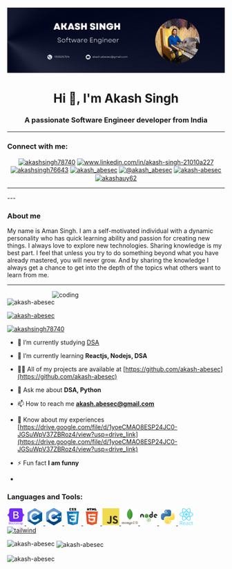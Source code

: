![logo](https://github.com/akash-abesec/akash-abesec/blob/main/Black%20and%20%20White%20Gradient%20Personal%20LinkedIn%20Banner%20(1).png)
<h1 align="center">Hi 👋, I'm Akash Singh</h1>
<h3 align="center">A passionate Software Engineer developer from India</h3>
<hr>
<h3 align="left">Connect with me:</h3>
<p align="center">
<a href="https://twitter.com/akashsingh78740" target="blank"><img align="center" src="https://raw.githubusercontent.com/rahuldkjain/github-profile-readme-generator/master/src/images/icons/Social/twitter.svg" alt="akashsingh78740" height="30" width="40" /></a>
<a href="https://www.linkedin.com/in/akash-singh-21010a227/" target="blank"><img align="center" src="https://raw.githubusercontent.com/rahuldkjain/github-profile-readme-generator/master/src/images/icons/Social/linked-in-alt.svg" alt="www.linkedin.com/in/akash-singh-21010a227" height="30" width="40" /></a>
<a href="https://instagram.com/akashsingh76643" target="blank"><img align="center" src="https://raw.githubusercontent.com/rahuldkjain/github-profile-readme-generator/master/src/images/icons/Social/instagram.svg" alt="akashsingh76643" height="30" width="40" /></a>
<a href="https://www.codechef.com/users/akash_abesec" target="blank"><img align="center" src="https://cdn.jsdelivr.net/npm/simple-icons@3.1.0/icons/codechef.svg" alt="akash_abesec" height="30" width="40" /></a>
<a href="https://www.hackerrank.com/profile/akash_abesec" target="blank"><img align="center" src="https://raw.githubusercontent.com/rahuldkjain/github-profile-readme-generator/master/src/images/icons/Social/hackerrank.svg" alt="@akash_abesec" height="30" width="40" /></a>
<a href="https://leetcode.com/u/akash_abesec/" target="blank"><img align="center" src="https://raw.githubusercontent.com/rahuldkjain/github-profile-readme-generator/master/src/images/icons/Social/leet-code.svg" alt="akash-abesec" height="30" width="40" /></a>
<a href="https://auth.geeksforgeeks.org/user/akashauy62" target="blank"><img align="center" src="https://raw.githubusercontent.com/rahuldkjain/github-profile-readme-generator/master/src/images/icons/Social/geeks-for-geeks.svg" alt="akashauy62" height="30" width="40" /></a>
</p>
<hr>
---
<p>

 ### About me
 My name is Aman Singh. I am a self-motivated individual with a dynamic personality who has quick learning ability and passion for creating new things. I always love to explore new technologies. Sharing knowledge is my best part. I feel that unless you try to do something beyond what you have already mastered, you will never grow. And by sharing the knowledge I always get a chance to get into the depth of the topics what others want to learn from me.
 </p>
 
  ---

<img align="right" alt="coding" width="400px" src="https://user-images.githubusercontent.com/55389276/140866485-8fb1c876-9a8f-4d6a-98dc-08c4981eaf70.gif">

<p align="left"> <img src="https://komarev.com/ghpvc/?username=akash-abesec&label=Profile%20views&color=0e75b6&style=flat" alt="akash-abesec" /> </p>

<p align="left"> <a href="https://github.com/ryo-ma/github-profile-trophy"><img src="https://github-profile-trophy.vercel.app/?username=akash-abesec" alt="akash-abesec" /></a> </p>

<p align="left"> <a href="https://twitter.com/akashsingh78740" target="blank"><img src="https://img.shields.io/twitter/follow/akashsingh78740?logo=twitter&style=for-the-badge" alt="akashsingh78740" /></a> </p>

- 🔭 I’m currently studying [DSA](https://youtu.be/m7SGekhd1mQ?si=OYHzlwYvmkHDeTBX)

- 🌱 I’m currently learning **Reactjs, Nodejs, DSA**

- 👨‍💻 All of my projects are available at [https://github.com/akash-abesec](https://github.com/akash-abesec)

- 💬 Ask me about **DSA, Python**

- 📫 How to reach me **akash.abesec@gmail.com**

- 📄 Know about my experiences [https://drive.google.com/file/d/1yoeCMAO8ESP24JC0-JGSuWpV37ZBRoz4/view?usp=drive_link](https://drive.google.com/file/d/1yoeCMAO8ESP24JC0-JGSuWpV37ZBRoz4/view?usp=drive_link)

- ⚡ Fun fact **I am funny**
- 
<h3 align="left">Languages and Tools:</h3>
<p align="left"> <a href="https://getbootstrap.com" target="_blank" rel="noreferrer"> <img src="https://raw.githubusercontent.com/devicons/devicon/master/icons/bootstrap/bootstrap-plain-wordmark.svg" alt="bootstrap" width="40" height="40"/> </a> <a href="https://www.cprogramming.com/" target="_blank" rel="noreferrer"> <img src="https://raw.githubusercontent.com/devicons/devicon/master/icons/c/c-original.svg" alt="c" width="40" height="40"/> </a> <a href="https://www.w3schools.com/cpp/" target="_blank" rel="noreferrer"> <img src="https://raw.githubusercontent.com/devicons/devicon/master/icons/cplusplus/cplusplus-original.svg" alt="cplusplus" width="40" height="40"/> </a> <a href="https://www.w3schools.com/css/" target="_blank" rel="noreferrer"> <img src="https://raw.githubusercontent.com/devicons/devicon/master/icons/css3/css3-original-wordmark.svg" alt="css3" width="40" height="40"/> </a> <a href="https://www.w3.org/html/" target="_blank" rel="noreferrer"> <img src="https://raw.githubusercontent.com/devicons/devicon/master/icons/html5/html5-original-wordmark.svg" alt="html5" width="40" height="40"/> </a> <a href="https://developer.mozilla.org/en-US/docs/Web/JavaScript" target="_blank" rel="noreferrer"> <img src="https://raw.githubusercontent.com/devicons/devicon/master/icons/javascript/javascript-original.svg" alt="javascript" width="40" height="40"/> </a> <a href="https://www.mongodb.com/" target="_blank" rel="noreferrer"> <img src="https://raw.githubusercontent.com/devicons/devicon/master/icons/mongodb/mongodb-original-wordmark.svg" alt="mongodb" width="40" height="40"/> </a> <a href="https://nodejs.org" target="_blank" rel="noreferrer"> <img src="https://raw.githubusercontent.com/devicons/devicon/master/icons/nodejs/nodejs-original-wordmark.svg" alt="nodejs" width="40" height="40"/> </a> <a href="https://www.python.org" target="_blank" rel="noreferrer"> <img src="https://raw.githubusercontent.com/devicons/devicon/master/icons/python/python-original.svg" alt="python" width="40" height="40"/> </a> <a href="https://reactjs.org/" target="_blank" rel="noreferrer"> <img src="https://raw.githubusercontent.com/devicons/devicon/master/icons/react/react-original-wordmark.svg" alt="react" width="40" height="40"/> </a> <a href="https://tailwindcss.com/" target="_blank" rel="noreferrer"> <img src="https://www.vectorlogo.zone/logos/tailwindcss/tailwindcss-icon.svg" alt="tailwind" width="40" height="40"/> </a> </p>

<p><img align="left" src="https://github-readme-stats.vercel.app/api/top-langs?username=akash-abesec&show_icons=true&locale=en&layout=compact" alt="akash-abesec" /></p>

<p>&nbsp;<img align="center" src="https://github-readme-stats.vercel.app/api?username=akash-abesec&show_icons=true&locale=en" alt="akash-abesec" /></p>

<p><img align="center" src="https://github-readme-streak-stats.herokuapp.com/?user=akash-abesec&" alt="akash-abesec" /></p>
